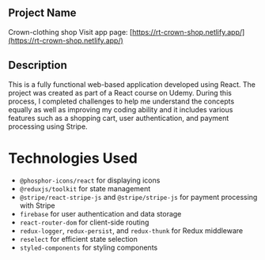 ## Project Name

Crown-clothing shop
Visit app page: [https://rt-crown-shop.netlify.app/](https://rt-crown-shop.netlify.app/)

## Description

This is a fully functional web-based application developed using React. The project was created as part of a React course on Udemy. During this process, I completed challenges to help me understand the concepts equally as well as improving my coding ability and it includes various features such as a shopping cart, user authentication, and payment processing using Stripe.

# Technologies Used

- `@phosphor-icons/react` for displaying icons
- `@reduxjs/toolkit` for state management
- `@stripe/react-stripe-js` and `@stripe/stripe-js` for payment processing with Stripe
- `firebase` for user authentication and data storage
- `react-router-dom` for client-side routing
- `redux-logger`, `redux-persist`, and `redux-thunk` for Redux middleware
- `reselect` for efficient state selection
- `styled-components` for styling components
